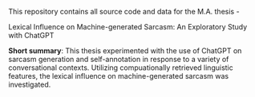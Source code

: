 This repository contains all source code and data for the M.A. thesis -

Lexical Influence on Machine-generated Sarcasm: An Exploratory Study with ChatGPT

__Short summary__:
This thesis experimented with the use of ChatGPT on sarcasm generation and self-annotation in response to a variety of conversational contexts. Utilizing compuationally retrieved linguistic features, the lexical influence on machine-generated sarcasm was investigated.

